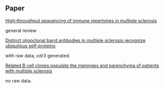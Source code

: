 ## Paper

[High‐throughput sequencing of immune repertoires in multiple sclerosis](https://dx.doi.org/10.1002%2Facn3.295)

general review


[Distinct oligoclonal band antibodies in multiple sclerosis recognize ubiquitous self-proteins](https://doi.org/10.1073/pnas.1522730113)

with raw data, cdr3 generated.




[Related B cell clones populate the meninges and parenchyma of patients with multiple sclerosis](http://dx.doi.org/10.1093/brain/awq350)

no raw data.
